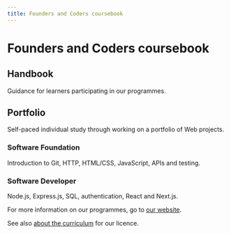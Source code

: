 ```yaml
---
title: Founders and Coders coursebook
---
```


# Founders and Coders coursebook

## Handbook

Guidance for learners participating in our programmes.

## Portfolio

Self-paced individual study through working on a portfolio of Web projects.

### Software Foundation

Introduction to Git, HTTP, HTML/CSS, JavaScript, APIs and testing.

### Software Developer

Node.js, Express.js, SQL, authentication, React and Next.js.

For more information on our programmes, go to [our website](https://www.foundersandcoders.com/learn/).

See also [about the curriculum](/about/) for our licence.
